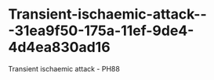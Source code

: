 # Transient-ischaemic-attack---31ea9f50-175a-11ef-9de4-4d4ea830ad16
Transient ischaemic attack - PH88

